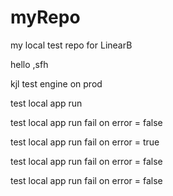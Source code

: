 # myRepo
my local test repo for LinearB

hello
,sfh

kjl
test engine on prod

test local app run

test local app run fail on error = false

test local app run fail on error = true

test local app run fail on error = false

test local app run fail on error = false

